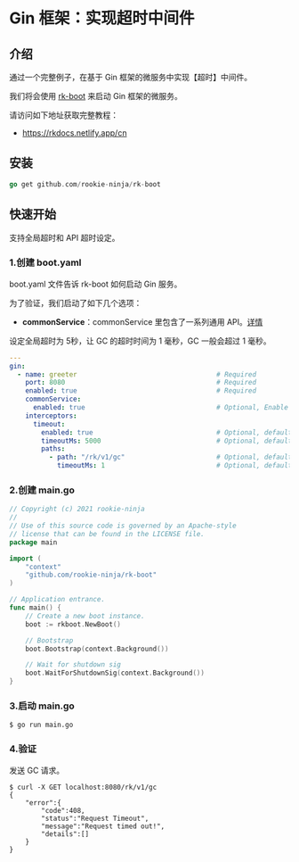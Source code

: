 # Gin 框架：实现超时中间件

## 介绍
通过一个完整例子，在基于 Gin 框架的微服务中实现【超时】中间件。

我们将会使用 [rk-boot](https://github.com/rookie-ninja/rk-boot) 来启动 Gin 框架的微服务。

请访问如下地址获取完整教程：

- https://rkdocs.netlify.app/cn

## 安装
```go
go get github.com/rookie-ninja/rk-boot
```

## 快速开始
支持全局超时和 API 超时设定。

### 1.创建 boot.yaml
boot.yaml 文件告诉 rk-boot 如何启动 Gin 服务。

为了验证，我们启动了如下几个选项：
- **commonService**：commonService 里包含了一系列通用 API。[详情](https://github.com/rookie-ninja/rk-gin#common-service-1)

设定全局超时为 5秒，让 GC 的超时时间为 1 毫秒，GC 一般会超过 1 毫秒。

```yaml
---
gin:
  - name: greeter                                   # Required
    port: 8080                                      # Required
    enabled: true                                   # Required
    commonService:
      enabled: true                                 # Optional, Enable common service for testing
    interceptors:
      timeout:
        enabled: true                               # Optional, default: false
        timeoutMs: 5000                             # Optional, default: 5000
        paths: 
          - path: "/rk/v1/gc"                       # Optional, default: ""
            timeoutMs: 1                            # Optional, default: 5000
```

### 2.创建 main.go

```go
// Copyright (c) 2021 rookie-ninja
//
// Use of this source code is governed by an Apache-style
// license that can be found in the LICENSE file.
package main

import (
	"context"
	"github.com/rookie-ninja/rk-boot"
)

// Application entrance.
func main() {
	// Create a new boot instance.
	boot := rkboot.NewBoot()

	// Bootstrap
	boot.Bootstrap(context.Background())

	// Wait for shutdown sig
	boot.WaitForShutdownSig(context.Background())
}
```

### 3.启动 main.go
```
$ go run main.go
```

### 4.验证
发送 GC 请求。

```
$ curl -X GET localhost:8080/rk/v1/gc
{
    "error":{
        "code":408,
        "status":"Request Timeout",
        "message":"Request timed out!",
        "details":[]
    }
}
```
